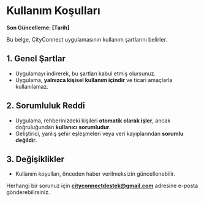 # Kullanım Koşulları  

**Son Güncelleme: [Tarih]**  

Bu belge, CityConnect uygulamasının kullanım şartlarını belirler.  

## 1. Genel Şartlar  
- Uygulamayı indirerek, bu şartları kabul etmiş olursunuz.  
- Uygulama, **yalnızca kişisel kullanım içindir** ve ticari amaçlarla kullanılamaz.  

## 2. Sorumluluk Reddi  
- Uygulama, rehberinizdeki kişileri **otomatik olarak işler**, ancak doğruluğundan **kullanıcı sorumludur**.  
- Geliştirici, yanlış şehir eşleşmeleri veya veri kayıplarından **sorumlu değildir**.  

## 3. Değişiklikler  
- Kullanım koşulları, önceden haber verilmeksizin güncellenebilir.  

Herhangi bir sorunuz için **[cityconnectdestek@gmail.com](mailto:cityconnectdestek@gmail.com)** adresine e-posta gönderebilirsiniz.
